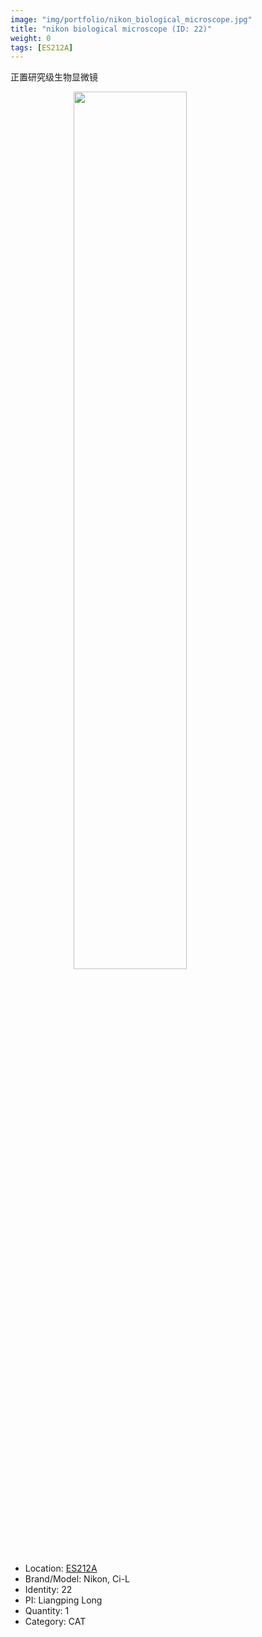 ```yaml
---
image: "img/portfolio/nikon_biological_microscope.jpg"
title: "nikon biological microscope (ID: 22)"
weight: 0
tags: [ES212A]
---
```


正置研究级生物显微镜

<!--more-->

<img src="../../img/portfolio/nikon_biological_microscope.jpg" width="60%" style="display: block; margin: auto;">

- Location: [ES212A](../../tags/es212a)
- Brand/Model: Nikon, Ci-L
- Identity: 22
- PI: Liangping Long
- Quantity: 1
- Category: CAT






